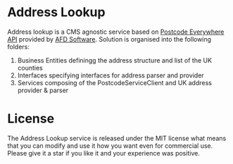 # Address Lookup
Address lookup is a CMS agnostic service based on [Postcode Everywhere API](http://ws.afd.co.uk/) provided by [AFD Software](https://www.afd.co.uk/).
Solution is organised into the following folders:
1. Business Entities definingg the address structure and list of the UK counties
2. Interfaces specifying interfaces for address parser and provider
3. Services composing of the PostcodeServiceClient and UK address provider & parser

# License
The Address Lookup service is released under the MIT license what means that you can modify and use it how you want even for commercial use. Please give it a star if you like it and your experience was positive.
